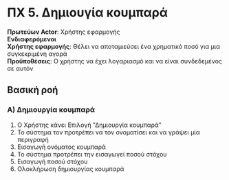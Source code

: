 # ΠΧ 5. Δημιουγία κουμπαρά

**Πρωτεύων Actor**: Χρήστης εφαρμογής\
**Ενδιαφερόμενοι**\
**Χρήστης εφαρμογής**: Θέλει να αποταμιεύσει ένα χρηματικό ποσό για μια συγκεκριμένη αγορά\
**Προϋποθέσεις**: Ο χρήστης να έχει λογαριασμό και να είναι συνδεδεμένος σε αυτόν 

## Βασική ροή

### Α) Δημιουργία κουμπαρά

1. Ο Χρήστης κάνει Επιλογή "Δημιουργία κουμπαρά"
2. Το σύστημα τον προτρέπει να τον ονοματίσει και να γράψει μία περιγραφή
3. Εισαγωγή ονόματος κουμπαρά
4. Το σύστημα προτρέπει την εισαγωγεί ποσού στόχου
5. Εισαγωγή ποσού στόχου
6. Ολοκλήρωση δημιουργίας κουμπαρά